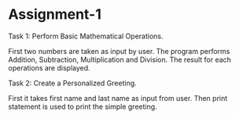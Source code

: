 # Assignment-1
Task 1: Perform Basic Mathematical Operations.

First two numbers are taken as input by user. The program performs Addition, Subtraction, Multiplication and Division. The result for each operations are displayed. 

Task 2: Create a Personalized Greeting.

First it takes first name and last name as input from user. Then print statement is used to print the simple greeting.




